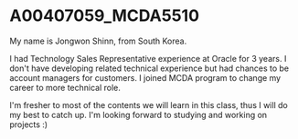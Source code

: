 # A00407059_MCDA5510


My name is Jongwon Shinn, from South Korea.

I had Technology Sales Representative experience at Oracle for 3 years. I don't have developing related technical experience but had chances to be account managers for customers. I joined MCDA program to change my career to more technical role.

I'm fresher to most of the contents we will learn in this class, thus I will do my best to catch up.
I'm looking forward to studying and working on projects :)
